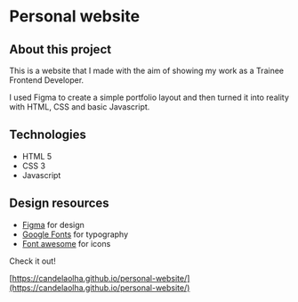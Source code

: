 # Personal website

## About this project

This is a website that I made with the aim of showing my work as a Trainee Frontend Developer.

I used Figma to create a simple portfolio layout and then turned it into reality with HTML, CSS and basic Javascript.

## Technologies

- HTML 5
- CSS 3
- Javascript

## Design resources

- [Figma](https://www.figma.com/) for design
- [Google Fonts](https://fonts.google.com/) for typography
- [Font awesome](https://fontawesome.com/) for icons

Check it out!

[https://candelaolha.github.io/personal-website/](https://candelaolha.github.io/personal-website/)
